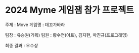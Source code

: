 <h1>2024 Myme 게임잼 참가 프로젝트</h1>

주제 : Move
게임명 : 데꼬가바라

팀장 : 유승원(기획)
팀원 : 황수연(아트), 김지헌, 박진규(프로그래밍)

최종 결과 : 우수상
